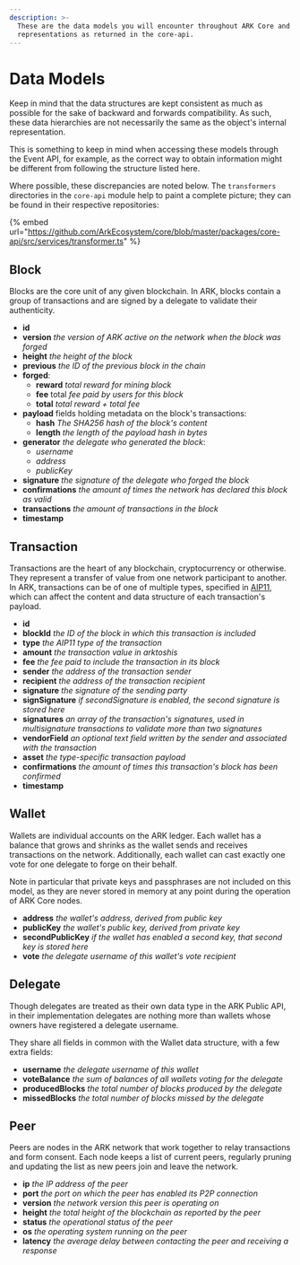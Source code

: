 ```yaml
---
description: >-
  These are the data models you will encounter throughout ARK Core and their
  representations as returned in the core-api.
---
```


# Data Models

Keep in mind that the data structures are kept consistent as much as possible for the sake of backward and forwards compatibility. As such, these data hierarchies are not necessarily the same as the object's internal representation.

This is something to keep in mind when accessing these models through the Event API, for example, as the correct way to obtain information might be different from following the structure listed here.

Where possible, these discrepancies are noted below. The `transformers` directories in the `core-api` module help to paint a complete picture; they can be found in their respective repositories:

{% embed url="https://github.com/ArkEcosystem/core/blob/master/packages/core-api/src/services/transformer.ts" %}

## Block

Blocks are the core unit of any given blockchain. In ARK, blocks contain a group of transactions and are signed by a delegate to validate their authenticity.

* **id**
* **version** _the version of ARK active on the network when the block was forged_
* **height** _the height of the block_
* **previous** _the ID of the previous block in the chain_
* **forged**:
  * **reward** _total reward for mining block_
  * **fee** total _fee paid by users for this block_
  * **total** _total reward + total fee_
* **payload** fields holding metadata on the block's transactions:
  * **hash** _The SHA256 hash of the block's content_
  * **length** _the length of the payload hash in bytes_
* **generator** _the delegate who generated the block_:
  * _username_
  * _address_
  * _publicKey_
* **signature** _the signature of the delegate who forged the block_
* **confirmations** _the amount of times the network has declared this block as valid_
* **transactions** _the amount of transactions in the block_
* **timestamp**

## Transaction

Transactions are the heart of any blockchain, cryptocurrency or otherwise. They represent a transfer of value from one network participant to another. In ARK, transactions can be of one of multiple types, specified in [AIP11](https://github.com/ARKEcosystem/AIPs/blob/master/AIPS/aip-11.md), which can affect the content and data structure of each transaction's payload.

* **id**
* **blockId** _the ID of the block in which this transaction is included_
* **type** _the AIP11 type of the transaction_
* **amount** _the transaction value in arktoshis_
* **fee** _the fee paid to include the transaction in its block_
* **sender** _the address of the transaction sender_
* **recipient** _the address of the transaction recipient_
* **signature** _the signature of the sending party_
* **signSignature** _if secondSignature is enabled, the second signature is stored here_
* **signatures** _an array of the transaction's signatures, used in multisignature transactions to validate more than two signatures_
* **vendorField** _an optional text field written by the sender and associated with the transaction_
* **asset** _the type-specific transaction payload_
* **confirmations** _the amount of times this transaction's block has been confirmed_
* **timestamp**

## Wallet

Wallets are individual accounts on the ARK ledger. Each wallet has a balance that grows and shrinks as the wallet sends and receives transactions on the network. Additionally, each wallet can cast exactly one vote for one delegate to forge on their behalf.

Note in particular that private keys and passphrases are not included on this model, as they are never stored in memory at any point during the operation of ARK Core nodes.

* **address** _the wallet's address, derived from public key_
* **publicKey** _the wallet's public key, derived from private key_
* **secondPublicKey** _if the wallet has enabled a second key, that second key is stored here_
* **vote** _the delegate username of this wallet's vote recipient_

## Delegate

Though delegates are treated as their own data type in the ARK Public API, in their implementation delegates are nothing more than wallets whose owners have registered a delegate username.

They share all fields in common with the Wallet data structure, with a few extra fields:

* **username** _the delegate username of this wallet_
* **voteBalance** _the sum of balances of all wallets voting for the delegate_
* **producedBlocks** _the total number of blocks produced by the delegate_
* **missedBlocks** _the total number of blocks missed by the delegate_

## Peer

Peers are nodes in the ARK network that work together to relay transactions and form consent. Each node keeps a list of current peers, regularly pruning and updating the list as new peers join and leave the network.

* **ip** _the IP address of the peer_
* **port** _the port on which the peer has enabled its P2P connection_
* **version** _the network version this peer is operating on_
* **height** _the total height of the blockchain as reported by the peer_
* **status** _the operational status of the peer_
* **os** _the operating system running on the peer_
* **latency** _the average delay between contacting the peer and receiving a response_

